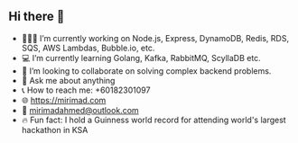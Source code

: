 ## Hi there 👋

- 🧑🏻‍💻 I’m currently working on Node.js, Express, DynamoDB, Redis, RDS, SQS, AWS Lambdas, Bubble.io, etc.
- 💻 I’m currently learning Golang, Kafka, RabbitMQ, ScyllaDB etc.
- 🤝 I’m looking to collaborate on solving complex backend problems.
- 💬 Ask me about anything
- 📞 How to reach me: +60182301097
- 🌐 https://mirimad.com
- :email: mirimadahmed@outlook.com
- 🔥 Fun fact: I hold a Guinness world record for attending world's largest hackathon in KSA
